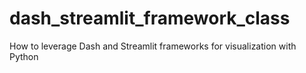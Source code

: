 # dash_streamlit_framework_class
How to leverage Dash and Streamlit frameworks for visualization with Python
